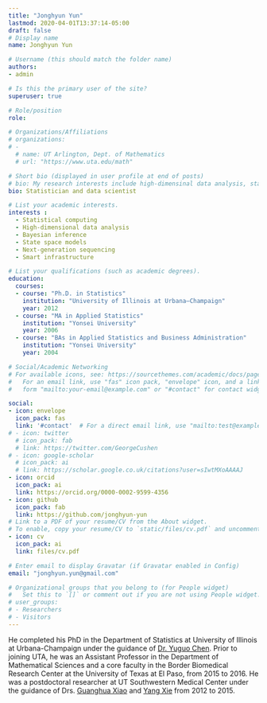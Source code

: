 ```yaml
---
title: "Jonghyun Yun"
lastmod: 2020-04-01T13:37:14-05:00
draft: false
# Display name
name: Jonghyun Yun

# Username (this should match the folder name)
authors:
- admin

# Is this the primary user of the site?
superuser: true

# Role/position
role:

# Organizations/Affiliations
# organizations:
# -
  # name: UT Arlington, Dept. of Mathematics
  # url: "https://www.uta.edu/math"

# Short bio (displayed in user profile at end of posts)
# bio: My research interests include high-dimensinal data analysis, statistical computing and Next-generation sequencing data.
bio: Statistician and data scientist

# List your academic interests.
interests :
  - Statistical computing
  - High-dimensional data analysis
  - Bayesian inference
  - State space models
  - Next-generation sequencing
  - Smart infrastructure

# List your qualifications (such as academic degrees).
education:
  courses:
  - course: "Ph.D. in Statistics"
    institution: "University of Illinois at Urbana–Champaign"
    year: 2012
  - course: "MA in Applied Statistics"
    institution: "Yonsei University"
    year: 2006
  - course: "BAs in Applied Statistics and Business Administration"
    institution: "Yonsei University"
    year: 2004

# Social/Academic Networking
# For available icons, see: https://sourcethemes.com/academic/docs/page-builder/#icons
#   For an email link, use "fas" icon pack, "envelope" icon, and a link in the
#   form "mailto:your-email@example.com" or "#contact" for contact widget.

social:
- icon: envelope
  icon_pack: fas
  link: '#contact'  # For a direct email link, use "mailto:test@example.org".
# - icon: twitter
  # icon_pack: fab
  # link: https://twitter.com/GeorgeCushen
# - icon: google-scholar
  # icon_pack: ai
  # link: https://scholar.google.co.uk/citations?user=sIwtMXoAAAAJ
- icon: orcid
  icon_pack: ai
  link: https://orcid.org/0000-0002-9599-4356
- icon: github
  icon_pack: fab
  link: https://github.com/jonghyun-yun
# Link to a PDF of your resume/CV from the About widget.
# To enable, copy your resume/CV to `static/files/cv.pdf` and uncomment the lines below.
- icon: cv
  icon_pack: ai
  link: files/cv.pdf

# Enter email to display Gravatar (if Gravatar enabled in Config)
email: "jonghyun.yun@gmail.com"

# Organizational groups that you belong to (for People widget)
#   Set this to `[]` or comment out if you are not using People widget.
# user_groups:
# - Researchers
# - Visitors
---
```


He completed his PhD in the Department of Statistics at University of Illinois at Urbana-Champaign under the guidance of [Dr. Yuguo Chen](https://publish.illinois.edu/yuguo/). Prior to joining UTA, he was an Assistant Professor in the Department of Mathematical Sciences and a core faculty in the Border Biomedical Research Center at the University of Texas at El Paso, from 2015 to 2016. He was a postdoctoral researcher at UT Southwestern Medical Center under the guidance of Drs. [Guanghua Xiao](https://qbrc.swmed.edu/labs/xiaolab/) and [Yang Xie](https://qbrc.swmed.edu/labs/xielab/) from 2012 to 2015.
